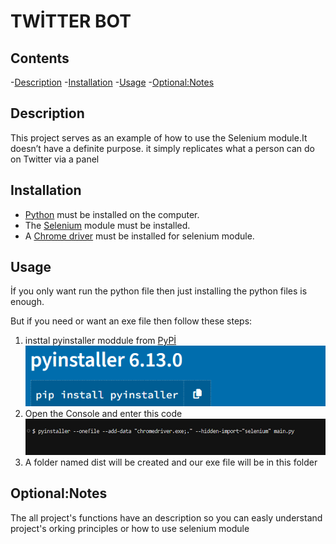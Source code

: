 # TWİTTER BOT
## Contents
-[Description](#Description)
-[Installation](#Installation)
-[Usage](#Usage)
-[Optional:Notes](#Optional:Notes)

## Description
This project serves as an example of how to use the Selenium module.It doesn’t have a definite purpose. it simply replicates what a person can do on Twitter via a panel


## Installation
- <ins>Python</ins> must be installed on the computer.
- The <ins>Selenium</ins> module must be installed.
- A <ins>Chrome driver</ins> must be installed for selenium module.

## Usage
İf  you only want run the python file then just installing the python files is enough.

But if you need or want an exe file then follow these steps:
1. insttal pyinstaller moddule from [PyPİ](https://pypi.org/)
    ![Logo](a.png)
    <br/>
2. Open the Console and enter this code 
    ![Logo](b.png)
    <br/>
3. A folder named dist will be created and our exe file will be in this folder


## Optional:Notes
The all project's functions have an description so you can easly understand project's orking principles or how to use selenium module

